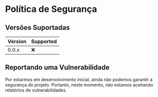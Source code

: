 # Política de Segurança

## Versões Suportadas

| Version | Supported |
| ------- | --------- |
| 0.0.x   | :x:       |

## Reportando uma Vulnerabilidade

Por estarmos em desenvolvimento inicial, ainda não podemos garantir a segurança do projeto. Portanto, neste momento, não estamos aceitando relatórios de vulnerabilidades.
